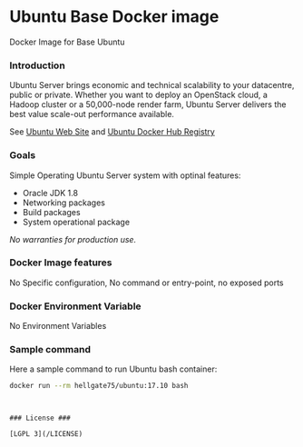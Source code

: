 # Ubuntu Base Docker image


Docker Image for Base Ubuntu


### Introduction ###

Ubuntu Server brings economic and technical scalability to your datacentre, public or private. Whether you want to deploy an OpenStack cloud, a Hadoop cluster or a 50,000-node render farm, Ubuntu Server delivers the best value scale-out performance available.

See [Ubuntu Web Site](https://www.ubuntu.com/server) and [Ubuntu Docker Hub Registry](https://hub.docker.com/_/ubuntu/)


### Goals ###

Simple Operating Ubuntu Server system with optinal features:
* Oracle JDK 1.8
* Networking packages
* Build packages
* System operational package

*No warranties for production use.*



### Docker Image features ###

No Specific configuration, No command or entry-point, no exposed ports


### Docker Environment Variable ###

No Environment Variables

### Sample command ###

Here a sample command to run Ubuntu bash container:

```bash
docker run --rm hellgate75/ubuntu:17.10 bash
```
```


### License ###

[LGPL 3](/LICENSE)

